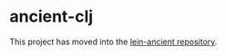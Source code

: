 # ancient-clj

This project has moved into the [lein-ancient repository][repo].

[repo]: https://github.com/xsc/lein-ancient/tree/master/ancient-clj
